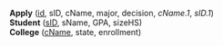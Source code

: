 **Apply** (<ins>id</ins>, sID, cName, major, decision, _cName.1_, _sID.1_)  
**Student** (<ins>sID</ins>, sName, GPA, sizeHS)  
**College** (<ins>cName</ins>, state, enrollment)